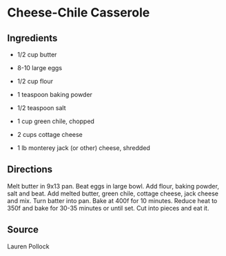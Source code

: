 Cheese-Chile Casserole
======================


Ingredients
-----------

* 1/2 cup butter

* 8-10 large eggs

* 1/2 cup flour

* 1 teaspoon baking powder

* 1/2 teaspoon salt

* 1 cup green chile, chopped

* 2 cups cottage cheese

* 1 lb monterey jack (or other) cheese, shredded


Directions
----------

Melt butter in 9x13 pan. Beat eggs in large bowl. Add flour, baking powder, salt and beat. Add melted butter, green chile, cottage cheese, jack cheese and mix. Turn batter into pan. Bake at 400f for 10 minutes. Reduce heat to 350f and bake for 30-35 minutes or until set. Cut into pieces and eat it.


Source
------

Lauren Pollock
